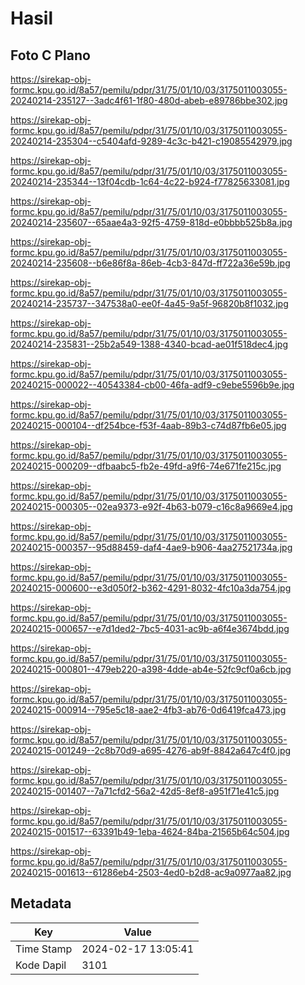 # Hasil

## Foto C Plano

https://sirekap-obj-formc.kpu.go.id/8a57/pemilu/pdpr/31/75/01/10/03/3175011003055-20240214-235127--3adc4f61-1f80-480d-abeb-e89786bbe302.jpg

https://sirekap-obj-formc.kpu.go.id/8a57/pemilu/pdpr/31/75/01/10/03/3175011003055-20240214-235304--c5404afd-9289-4c3c-b421-c19085542979.jpg

https://sirekap-obj-formc.kpu.go.id/8a57/pemilu/pdpr/31/75/01/10/03/3175011003055-20240214-235344--13f04cdb-1c64-4c22-b924-f77825633081.jpg

https://sirekap-obj-formc.kpu.go.id/8a57/pemilu/pdpr/31/75/01/10/03/3175011003055-20240214-235607--65aae4a3-92f5-4759-818d-e0bbbb525b8a.jpg

https://sirekap-obj-formc.kpu.go.id/8a57/pemilu/pdpr/31/75/01/10/03/3175011003055-20240214-235608--b6e86f8a-86eb-4cb3-847d-ff722a36e59b.jpg

https://sirekap-obj-formc.kpu.go.id/8a57/pemilu/pdpr/31/75/01/10/03/3175011003055-20240214-235737--347538a0-ee0f-4a45-9a5f-96820b8f1032.jpg

https://sirekap-obj-formc.kpu.go.id/8a57/pemilu/pdpr/31/75/01/10/03/3175011003055-20240214-235831--25b2a549-1388-4340-bcad-ae01f518dec4.jpg

https://sirekap-obj-formc.kpu.go.id/8a57/pemilu/pdpr/31/75/01/10/03/3175011003055-20240215-000022--40543384-cb00-46fa-adf9-c9ebe5596b9e.jpg

https://sirekap-obj-formc.kpu.go.id/8a57/pemilu/pdpr/31/75/01/10/03/3175011003055-20240215-000104--df254bce-f53f-4aab-89b3-c74d87fb6e05.jpg

https://sirekap-obj-formc.kpu.go.id/8a57/pemilu/pdpr/31/75/01/10/03/3175011003055-20240215-000209--dfbaabc5-fb2e-49fd-a9f6-74e671fe215c.jpg

https://sirekap-obj-formc.kpu.go.id/8a57/pemilu/pdpr/31/75/01/10/03/3175011003055-20240215-000305--02ea9373-e92f-4b63-b079-c16c8a9669e4.jpg

https://sirekap-obj-formc.kpu.go.id/8a57/pemilu/pdpr/31/75/01/10/03/3175011003055-20240215-000357--95d88459-daf4-4ae9-b906-4aa27521734a.jpg

https://sirekap-obj-formc.kpu.go.id/8a57/pemilu/pdpr/31/75/01/10/03/3175011003055-20240215-000600--e3d050f2-b362-4291-8032-4fc10a3da754.jpg

https://sirekap-obj-formc.kpu.go.id/8a57/pemilu/pdpr/31/75/01/10/03/3175011003055-20240215-000657--e7d1ded2-7bc5-4031-ac9b-a6f4e3674bdd.jpg

https://sirekap-obj-formc.kpu.go.id/8a57/pemilu/pdpr/31/75/01/10/03/3175011003055-20240215-000801--479eb220-a398-4dde-ab4e-52fc9cf0a6cb.jpg

https://sirekap-obj-formc.kpu.go.id/8a57/pemilu/pdpr/31/75/01/10/03/3175011003055-20240215-000914--795e5c18-aae2-4fb3-ab76-0d6419fca473.jpg

https://sirekap-obj-formc.kpu.go.id/8a57/pemilu/pdpr/31/75/01/10/03/3175011003055-20240215-001249--2c8b70d9-a695-4276-ab9f-8842a647c4f0.jpg

https://sirekap-obj-formc.kpu.go.id/8a57/pemilu/pdpr/31/75/01/10/03/3175011003055-20240215-001407--7a71cfd2-56a2-42d5-8ef8-a951f71e41c5.jpg

https://sirekap-obj-formc.kpu.go.id/8a57/pemilu/pdpr/31/75/01/10/03/3175011003055-20240215-001517--63391b49-1eba-4624-84ba-21565b64c504.jpg

https://sirekap-obj-formc.kpu.go.id/8a57/pemilu/pdpr/31/75/01/10/03/3175011003055-20240215-001613--61286eb4-2503-4ed0-b2d8-ac9a0977aa82.jpg


## Metadata

| Key        | Value               |
| ---------- | ------------------- |
| Time Stamp | 2024-02-17 13:05:41 |
| Kode Dapil | 3101                |



